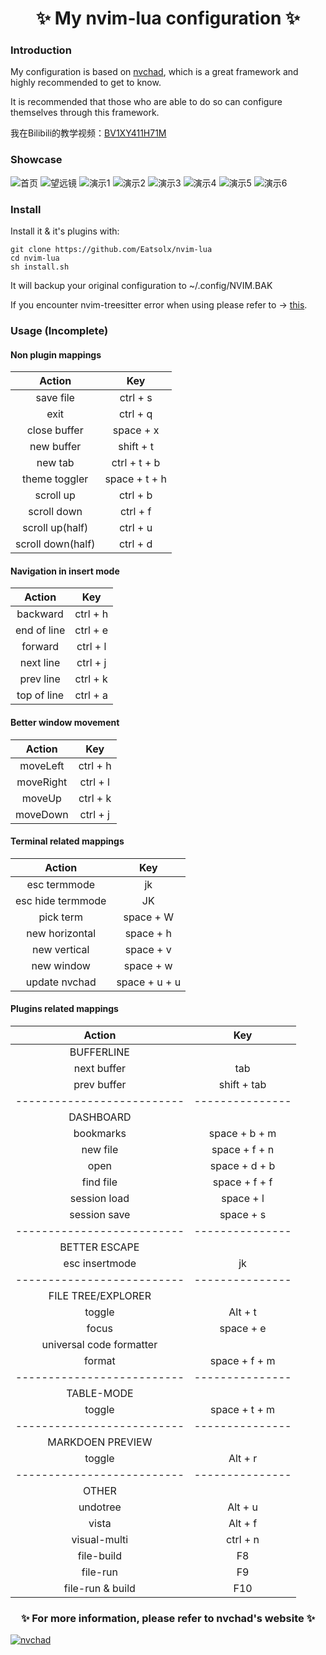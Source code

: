 <h1 align="center"> ✨ My nvim-lua configuration ✨ </h1>

### Introduction
My configuration is based on [nvchad](https://github.com/NvChad/NvChad), which is a great framework and highly recommended to get to know.

It is recommended that those who are able to do so can configure themselves through this framework.

我在Bilibili的教学视频：[BV1XY411H71M](https://www.bilibili.com/video/BV1XY411H71M/)

### Showcase
![首页](https://cdn.jsdelivr.net/gh/Eatsolx/image@master/nvim-lua/首页.1yxhe6nldqbk.png)
![望远镜](https://cdn.jsdelivr.net/gh/Eatsolx/image@master/nvim-lua/望远镜.1essddfcj4rk.png)
![演示1](https://cdn.jsdelivr.net/gh/Eatsolx/image@master/nvim-lua/演示1.74lm39g7fyww.png)
![演示2](https://cdn.jsdelivr.net/gh/Eatsolx/image@master/nvim-lua/演示2.6k8xy3cwpkzk.png)
![演示3](https://cdn.jsdelivr.net/gh/Eatsolx/image@master/nvim-lua/演示3.6mnotxhh91mo.png)
![演示4](https://cdn.jsdelivr.net/gh/Eatsolx/image@master/nvim-lua/演示4.6k2qmpcr55og.png)
![演示5](https://cdn.jsdelivr.net/gh/Eatsolx/image@master/nvim-lua/演示5.58magvr69ri8.png)
![演示6](https://cdn.jsdelivr.net/gh/Eatsolx/image@master/nvim-lua/演示6.6ynqzr7583r4.png)

### Install
Install it & it's plugins with:

    git clone https://github.com/Eatsolx/nvim-lua
    cd nvim-lua
    sh install.sh

It will backup your original configuration to ~/.config/NVIM.BAK

If you encounter nvim-treesitter error when using please refer to -> [this](https://github.com/nvim-treesitter/nvim-treesitter/#language-parsers).

### Usage  (Incomplete)

#### Non plugin mappings
| Action            | Key           |
| :----:            | :----:        |
| save file         | ctrl + s      |
| exit              | ctrl + q      |
| close buffer      | space + x     |
| new buffer        | shift + t     |
| new tab           | ctrl + t + b  |
| theme toggler     | space + t + h |
| scroll up         | ctrl + b      |
| scroll down       | ctrl + f      |
| scroll up(half)   | ctrl + u      |
| scroll down(half) | ctrl + d      |

#### Navigation in insert mode
| Action      | Key      |
| :----:      | :----:   |
| backward    | ctrl + h |
| end of line | ctrl + e |
| forward     | ctrl + l |
| next line   | ctrl + j |
| prev line   | ctrl + k |
| top of line | ctrl + a |

#### Better window movement
| Action    | Key      |
| :----:    | :----:   |
| moveLeft  | ctrl + h |
| moveRight | ctrl + l |
| moveUp    | ctrl + k |
| moveDown  | ctrl + j |

#### Terminal related mappings
| Action            | Key           |
| :----:            | :----:        |
| esc termmode      | jk            |
| esc hide termmode | JK            |
| pick term         | space + W     |
| new horizontal    | space + h     |
| new vertical      | space + v     |
| new window        | space + w     |
| update nvchad     | space + u + u |

#### Plugins related mappings
| Action                   | Key           |
| :----:                   | :----:        |
| BUFFERLINE               |               |
| next buffer              | tab           |
| prev buffer              | shift + tab   |
|--------------------------|---------------|
| DASHBOARD                |               |
| bookmarks                | space + b + m |
| new file                 | space + f + n |
| open                     | space + d + b |
| find file                | space + f + f |
| session load             | space + l     |
| session save             | space + s     |
|--------------------------|---------------|
| BETTER ESCAPE            |               |
| esc insertmode           | jk            |
|--------------------------|---------------|
| FILE TREE/EXPLORER       |               |
| toggle                   | Alt + t       |
| focus                    | space + e     |
| universal code formatter |               |
| format                   | space + f + m |
|--------------------------|---------------|
| TABLE-MODE               |               |
| toggle                   | space + t + m |
|--------------------------|---------------|
| MARKDOEN PREVIEW         |               |
| toggle                   | Alt + r       |
|--------------------------|---------------|
| OTHER                    |               |
| undotree                 | Alt + u       |
| vista                    | Alt + f       |
| visual-multi             | ctrl + n      |
| file-build               | F8            |
| file-run                 | F9            |
| file-run & build         | F10           |

<h3 align="center"> ✨ For more information, please refer to nvchad's website ✨ </h3>

[![nvchad](https://cdn.jsdelivr.net/gh/Eatsolx/image@master/nvim-lua/nvchad.ea70y58lvj4.png)](https://nvchad.github.io/)
